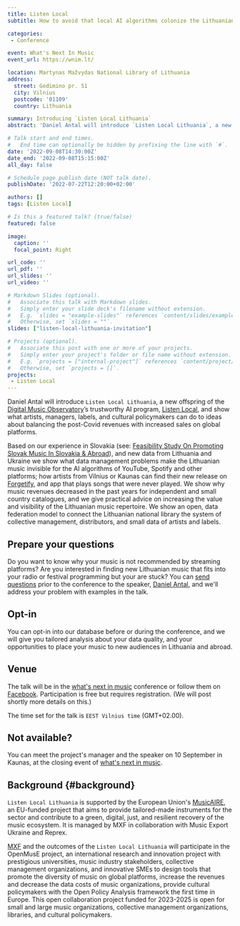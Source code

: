 ```yaml
---
title: Listen Local
subtitle: How to avoid that local AI algorithms colonize the Lithuanian music ecosystem

categories:
 - Conference

event: What's Next In Music
event_url: https://wnim.lt/

location: Martynas Mažvydas National Library of Lithuania
address:
  street: Gedimino pr. 51
  city: Vilnius
  postcode: '01109'
  country: Lithuania

summary: Introducing `Listen Local Lithuania`
abstract: 'Daniel Antal will introduce `Listen Local Lithuania`, a new offspring of the Digital Music Observatory’s trustworthy AI program, Listen Local, and show what artists, managers, labels, and cultural policymakers can do to ideas about balancing the post-Covid revenues with increased sales on global platforms.'

# Talk start and end times.
#   End time can optionally be hidden by prefixing the line with `#`.
date: '2022-09-08T14:30:00Z'
date_end: '2022-09-08T15:15:00Z'
all_day: false

# Schedule page publish date (NOT talk date).
publishDate: '2022-07-22T12:20:00+02:00'

authors: []
tags: [Listen Local]

# Is this a featured talk? (true/false)
featured: false

image:
  caption: ''
  focal_point: Right

url_code: ''
url_pdf: ''
url_slides: ''
url_video: ''

# Markdown Slides (optional).
#   Associate this talk with Markdown slides.
#   Simply enter your slide deck's filename without extension.
#   E.g. `slides = "example-slides"` references `content/slides/example-slides.md`.
#   Otherwise, set `slides = ""`.
slides: ["listen-local-lithuania-invitation"]

# Projects (optional).
#   Associate this post with one or more of your projects.
#   Simply enter your project's folder or file name without extension.
#   E.g. `projects = ["internal-project"]` references `content/project/deep-learning/index.md`.
#   Otherwise, set `projects = []`.
projects:
 - Listen Local
---
```


Daniel Antal will introduce `Listen Local Lithuania`, a new offspring of the [Digital Music Observatory](https://music.dataobservatory.eu/)’s trustworthy AI program, [Listen Local](http://listen-local.net/), and show what artists, managers, labels, and cultural policymakers can do to ideas about balancing the post-Covid revenues with increased sales on global platforms.

Based on our experience in Slovakia (see: [Feasibility Study On Promoting Slovak Music In Slovakia & Abroad](https://music.dataobservatory.eu/publication/listen_local_2020/)), and new data from Lithuania and Ukraine we show what data management problems make the Lithuanian music invisible for the AI algorithms of YouTube, Spotify and other platforms; how artists from Vilnius or Kaunas can find their new release on [Forgetify](https://dataandlyrics.com/post/2020-10-24-forgetify_pop_october/), and app that plays songs that were never played. We show why music revenues decreased in the past years for independent and small country catalogues, and we give practical advice on increasing the value and visibility of the Lithuanian music repertoire. We show an open, data federation model to connect the Lithuanian national library the system of collective management, distributors, and small data of artists and labels.

## Prepare your questions

Do you want to know why your music is not recommended by streaming platforms?  Are you interested in finding new Lithuanian music that fits into your radio or festival programming but your are stuck? You can [send questions](https://reprex.nl/#contact) prior to the conference to the speaker, [Daniel Antal](https://music.dataobservatory.eu/author/daniel-antal/), and we'll address your problem with examples in the talk. 

## Opt-in

You can opt-in into our database before or during the conference, and we will give you tailored analysis about your data quality, and your opportunities to place your music to new audiences in Lithuania and abroad.

## Venue

The talk will be in the [what's next in music](https://wnim.lt/) conference  or follow them on [Facebook](https://www.facebook.com/WhatsNextInMusic/). Participation is free but requires registration.  (We will post shortly more details on this.)

The time set for the talk is `EEST Vilnius time` (GMT+02.00).  


## Not available?

You can meet the project's manager and the speaker on 10 September in Kaunas, at the closing event of [what's next in music](https://wnim.lt/). 

## Background {#background}

`Listen Local Lithuania` is supported by the European Union's [MusicAIRE](https://musicaire.eu/), an EU-funded project that aims to provide tailored-made instruments for the sector and contribute to a green, digital, just, and resilient recovery of the music ecosystem. It is managed by MXF in collaboration with Music Export Ukraine and Reprex.

[MXF](https://music.dataobservatory.eu/author/mxf-muzikos-eksporto-fondas/) and the outcomes of the `Listen Local Lithuania` will participate in the OpenMusE project, an international research and innovation project with prestigious universities, music industry stakeholders, collective management organizations, and innovative SMEs to design tools that promote the diversity of music on global platforms, increase the revenues and decrease the data costs of music organizations, provide cultural policymakers with the Open Policy Analysis framework the first time in Europe. This open collaboration project funded for 2023-2025 is open for small and large music organizations, collective management organizations, libraries, and cultural policymakers. 